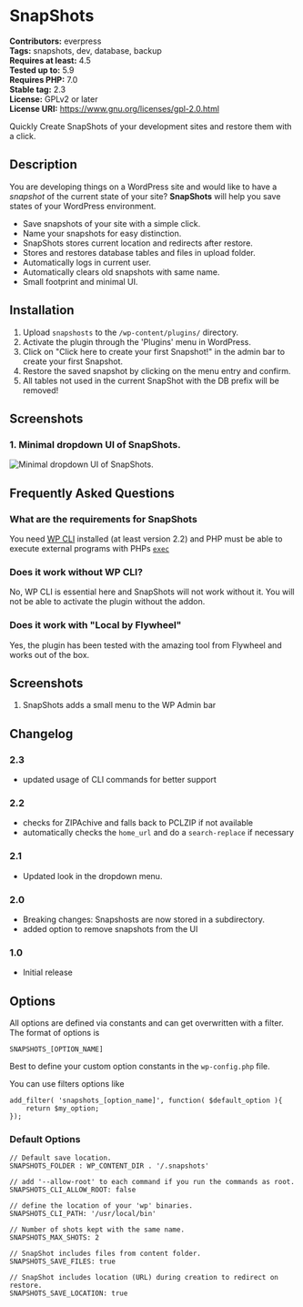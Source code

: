 # SnapShots

**Contributors:** everpress \
**Tags:** snapshots, dev, database, backup \
**Requires at least:** 4.5 \
**Tested up to:** 5.9 \
**Requires PHP:** 7.0 \
**Stable tag:** 2.3 \
**License:** GPLv2 or later \
**License URI:** https://www.gnu.org/licenses/gpl-2.0.html

Quickly Create SnapShots of your development sites and restore them with a click.

## Description

You are developing things on a WordPress site and would like to have a *snapshot* of the current state of your site? **SnapShots** will help you save states of your WordPress environment.

* Save snapshots of your site with a simple click.
* Name your snapshots for easy distinction.
* SnapShots stores current location and redirects after restore.
* Stores and restores database tables and files in upload folder.
* Automatically logs in current user.
* Automatically clears old snapshots with same name.
* Small footprint and minimal UI.

## Installation

1. Upload `snapshosts` to the `/wp-content/plugins/` directory.
2. Activate the plugin through the 'Plugins' menu in WordPress.
3. Click on "Click here to create your first Snapshot!"  in the admin bar to create your first Snapshot.
4. Restore the saved snapshot by clicking on the menu entry and confirm.
5. All tables not used in the current SnapShot with the DB prefix will be removed!

## Screenshots

### 1. Minimal dropdown UI of SnapShots.

![Minimal dropdown UI of SnapShots.](https://ps.w.org/snapshots/assets/screenshot-1.png)


## Frequently Asked Questions

### What are the requirements for SnapShots

You need [WP CLI](https://wp-cli.org/) installed (at least version 2.2) and PHP must be able to execute external programs with PHPs [`exec`](https://www.php.net/manual/en/function.exec.php)

### Does it work without WP CLI?

No, WP CLI is essential here and SnapShots will not work without it. You will not be able to activate the plugin without the addon.

### Does it work with "Local by Flywheel"

Yes, the plugin has been tested with the amazing tool from Flywheel and works out of the box.

## Screenshots

1. SnapShots adds a small menu to the WP Admin bar

## Changelog

### 2.3

* updated usage of CLI commands for better support

### 2.2

* checks for ZIPAchive and falls back to PCLZIP if not available
* automatically checks the `home_url` and do a `search-replace` if necessary

### 2.1

* Updated look in the dropdown menu.

### 2.0

* Breaking changes: Snapshosts are now stored in a subdirectory.
* added option to remove snapshots from the UI

### 1.0

* Initial release

## Options

All options are defined via constants and can get overwritten with a filter. The format of options is

`SNAPSHOTS_[OPTION_NAME]`

Best to define your custom option constants in the `wp-config.php` file.

You can use filters options like

	add_filter( 'snapshots_[option_name]', function( $default_option ){
		return $my_option;
	});


 

### Default Options

	// Default save location.
	SNAPSHOTS_FOLDER : WP_CONTENT_DIR . '/.snapshots'

	// add '--allow-root' to each command if you run the commands as root.
	SNAPSHOTS_CLI_ALLOW_ROOT: false

	// define the location of your 'wp' binaries.
	SNAPSHOTS_CLI_PATH: '/usr/local/bin'

	// Number of shots kept with the same name.
	SNAPSHOTS_MAX_SHOTS: 2

	// SnapShot includes files from content folder.
	SNAPSHOTS_SAVE_FILES: true

	// SnapShot includes location (URL) during creation to redirect on restore.
	SNAPSHOTS_SAVE_LOCATION: true
